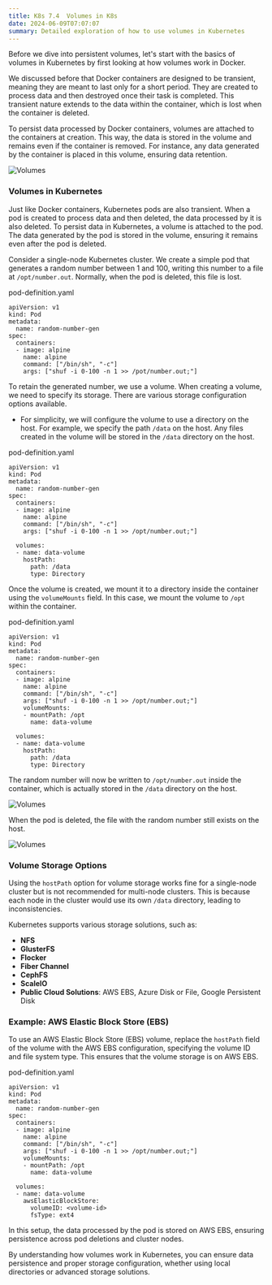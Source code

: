 ```yaml
---
title: K8s 7.4  Volumes in K8s
date: 2024-06-09T07:07:07
summary: Detailed exploration of how to use volumes in Kubernetes
---
```

Before we dive into persistent volumes, let's start with the basics of volumes in Kubernetes by first looking at how volumes work in Docker.

We discussed before that Docker containers are designed to be transient, meaning they are meant to last only for a short period. They are created to process data and then destroyed once their task is completed. This transient nature extends to the data within the container, which is lost when the container is deleted.

To persist data processed by Docker containers, volumes are attached to the containers at creation. This way, the data is stored in the volume and remains even if the container is removed. For instance, any data generated by the container is placed in this volume, ensuring data retention.

![Volumes](/images/kubernetes/diagrams/7-1-6-storage-in-docker.png)

### Volumes in Kubernetes

Just like Docker containers, Kubernetes pods are also transient. When a pod is created to process data and then deleted, the data processed by it is also deleted. To persist data in Kubernetes, a volume is attached to the pod. The data generated by the pod is stored in the volume, ensuring it remains even after the pod is deleted.

Consider a single-node Kubernetes cluster. We create a simple pod that generates a random number between 1 and 100, writing this number to a file at `/opt/number.out`. Normally, when the pod is deleted, this file is lost. 

pod-definition.yaml
```
apiVersion: v1
kind: Pod
metadata:
  name: random-number-gen
spec:
  containers:
  - image: alpine
    name: alpine
    command: ["/bin/sh", "-c"]
    args: ["shuf -i 0-100 -n 1 >> /pot/number.out;"]
```

To retain the generated number, we use a volume. When creating a volume, we need to specify its storage. There are various storage configuration options available. 
- For simplicity, we will configure the volume to use a directory on the host. For example, we specify the path `/data` on the host. Any files created in the volume will be stored in the `/data` directory on the host.

pod-definition.yaml
```
apiVersion: v1
kind: Pod
metadata:
  name: random-number-gen
spec:
  containers:
  - image: alpine
    name: alpine
    command: ["/bin/sh", "-c"]
    args: ["shuf -i 0-100 -n 1 >> /opt/number.out;"]
  
  volumes:
  - name: data-volume
    hostPath:
      path: /data
      type: Directory
```

Once the volume is created, we mount it to a directory inside the container using the `volumeMounts` field. In this case, we mount the volume to `/opt` within the container. 

pod-definition.yaml
```
apiVersion: v1
kind: Pod
metadata:
  name: random-number-gen
spec:
  containers:
  - image: alpine
    name: alpine
    command: ["/bin/sh", "-c"]
    args: ["shuf -i 0-100 -n 1 >> /opt/number.out;"]
    volumeMounts:
    - mountPath: /opt
      name: data-volume
      
  volumes:
  - name: data-volume
    hostPath:
      path: /data
      type: Directory
```

The random number will now be written to `/opt/number.out` inside the container, which is actually stored in the `/data` directory on the host. 

![Volumes](/images/kubernetes/diagrams/7-4-1-volumes.png)

When the pod is deleted, the file with the random number still exists on the host.

![Volumes](/images/kubernetes/diagrams/7-4-2-volumes.png)

### Volume Storage Options

Using the `hostPath` option for volume storage works fine for a single-node cluster but is not recommended for multi-node clusters. This is because each node in the cluster would use its own `/data` directory, leading to inconsistencies.

Kubernetes supports various storage solutions, such as:
- **NFS**
- **GlusterFS**
- **Flocker**
- **Fiber Channel**
- **CephFS**
- **ScaleIO**
- **Public Cloud Solutions**: AWS EBS, Azure Disk or File, Google Persistent Disk

### Example: AWS Elastic Block Store (EBS)

To use an AWS Elastic Block Store (EBS) volume, replace the `hostPath` field of the volume with the AWS EBS configuration, specifying the volume ID and file system type. This ensures that the volume storage is on AWS EBS.

pod-definition.yaml
```
apiVersion: v1
kind: Pod
metadata:
  name: random-number-gen
spec:
  containers:
  - image: alpine
    name: alpine
    command: ["/bin/sh", "-c"]
    args: ["shuf -i 0-100 -n 1 >> /opt/number.out;"]
    volumeMounts:
    - mountPath: /opt
      name: data-volume
      
  volumes:
  - name: data-volume
    awsElasticBlockStore:
      volumeID: <volume-id>
      fsType: ext4
```


In this setup, the data processed by the pod is stored on AWS EBS, ensuring persistence across pod deletions and cluster nodes.

By understanding how volumes work in Kubernetes, you can ensure data persistence and proper storage configuration, whether using local directories or advanced storage solutions.
